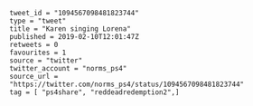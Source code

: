 ```
tweet_id = "1094567098481823744"
type = "tweet"
title = "Karen singing Lorena"
published = 2019-02-10T12:01:47Z
retweets = 0
favourites = 1
source = "twitter"
twitter_account = "norms_ps4"
source_url = "https://twitter.com/norms_ps4/status/1094567098481823744"
tag = [ "ps4share", "reddeadredemption2",]
```

<p class='image'><img src='https://mnf.m17s.net/2019/02/10/DzCu-WPWoAIMBcf.jpg' alt=''></p>

